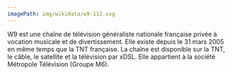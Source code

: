 ```yaml
---
imagePath: img/wikidata/w9-112.svg
---
```


W9 est une chaîne de télévision généraliste nationale française privée à vocation musicale et de divertissement. Elle existe depuis le 31 mars 2005 en même temps que la TNT française. La chaîne est disponible sur la TNT, le câble, le satellite et la télévision par xDSL. Elle appartient à la société Métropole Télévision (Groupe M6).
